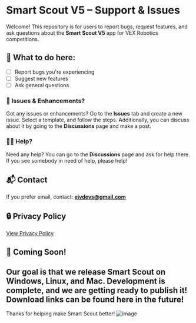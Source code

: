 # Smart Scout V5 – Support & Issues
Welcome! This repository is for users to report bugs, request features, and ask questions about the **Smart Scout V5** app for VEX Robotics competitions.

## 🔧 What to do here:
- [ ] Report bugs you're experiencing
- [ ] Suggest new features
- [ ] Ask general questions

### 🐛 Issues & Enhancements?
Got any issues or enhancements? Go to the **Issues** tab and create a new issue. Select a template, and follow the steps. Additionally, you can discuss about it by going to the **Discussions** page and make a post.

### 🤷‍♂️ Help?
Need any help? You can go to the **Discussions** page and ask for help there. If you see somebody in need of help, please help!

## 📬 Contact
If you prefer email, contact: **ejvdevs@gmail.com**

## 🔒 Privacy Policy
[View Privacy Policy](https://docs.google.com/document/d/e/2PACX-1vQYerIUdQPwHlhUUu_9oYptk7HFg7YIrzqefwW5Arw2QF9uNaxtdU66IDws_g7sQCNQUmLtLeazooEc/pub)

## 👀 Coming Soon!
Our goal is that we release Smart Scout on Windows, Linux, and Mac. Development is complete, and we are getting ready to publish it! Download links can be found here in the future!
---

Thanks for helping make Smart Scout better!
![image](https://github.com/user-attachments/assets/0b1803e9-2efe-460f-9c98-e96ee0ccba09)


